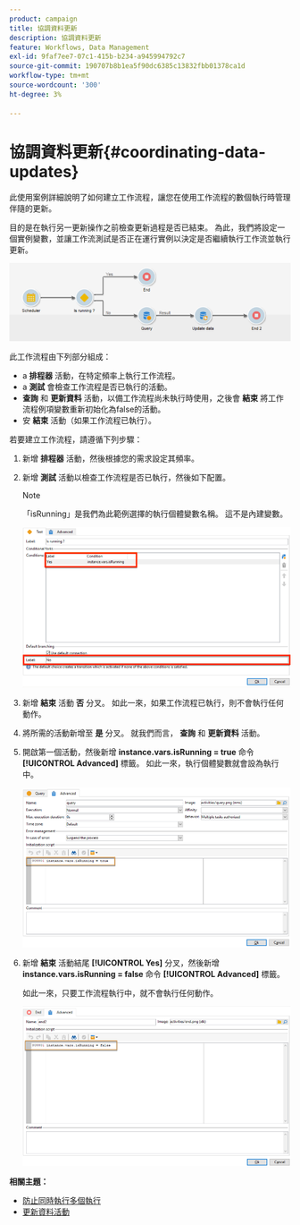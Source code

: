 ```yaml
---
product: campaign
title: 協調資料更新
description: 協調資料更新
feature: Workflows, Data Management
exl-id: 9faf7ee7-07c1-415b-b234-a945994792c7
source-git-commit: 190707b8b1ea5f90dc6385c13832fbb01378ca1d
workflow-type: tm+mt
source-wordcount: '300'
ht-degree: 3%

---
```


# 協調資料更新{#coordinating-data-updates}



此使用案例詳細說明了如何建立工作流程，讓您在使用工作流程的數個執行時管理伴隨的更新。

目的是在執行另一更新操作之前檢查更新過程是否已結束。 為此，我們將設定一個實例變數，並讓工作流測試是否正在運行實例以決定是否繼續執行工作流並執行更新。

![](assets/uc_dataupdate_wkf.png)

此工作流程由下列部分組成：

* a **排程器** 活動，在特定頻率上執行工作流程。
* a **測試** 會檢查工作流程是否已執行的活動。
* **查詢** 和 **更新資料** 活動，以備工作流程尚未執行時使用，之後會 **結束** 將工作流程例項變數重新初始化為false的活動。
* 安 **結束** 活動（如果工作流程已執行）。

若要建立工作流程，請遵循下列步驟：

1. 新增 **排程器** 活動，然後根據您的需求設定其頻率。
1. 新增 **測試** 活動以檢查工作流程是否已執行，然後如下配置。

   >[!NOTE]
   >
   >「isRunning」是我們為此範例選擇的執行個體變數名稱。 這不是內建變數。

   ![](assets/uc_dataupdate_test.png)

1. 新增 **結束** 活動 **否** 分叉。 如此一來，如果工作流程已執行，則不會執行任何動作。
1. 將所需的活動新增至 **是** 分叉。 就我們而言， **查詢** 和 **更新資料** 活動。
1. 開啟第一個活動，然後新增 **instance.vars.isRunning = true** 命令 **[!UICONTROL Advanced]** 標籤。 如此一來，執行個體變數就會設為執行中。

   ![](assets/uc_dataupdate_query.png)

1. 新增 **結束** 活動結尾 **[!UICONTROL Yes]** 分叉，然後新增 **instance.vars.isRunning = false** 命令 **[!UICONTROL Advanced]** 標籤。

   如此一來，只要工作流程執行中，就不會執行任何動作。

   ![](assets/uc_dataupdate_end.png)

**相關主題：**

* [防止同時執行多個執行](monitor-workflow-execution.md#preventing-simultaneous-multiple-executions)
* [更新資料活動](update-data.md)
